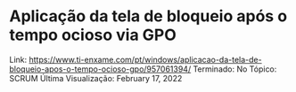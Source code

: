 # Aplicação da tela de bloqueio após o tempo ocioso via GPO

Link: https://www.ti-enxame.com/pt/windows/aplicacao-da-tela-de-bloqueio-apos-o-tempo-ocioso-gpo/957061394/
Terminado: No
Tópico: SCRUM
Última Visualização: February 17, 2022